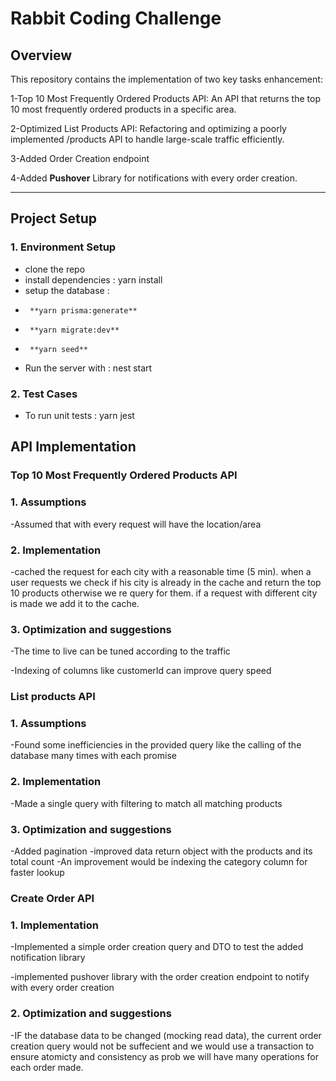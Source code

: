 
# Rabbit Coding Challenge

## Overview

This repository contains the implementation of two key tasks enhancement:

1-Top 10 Most Frequently Ordered Products API: An API that returns the top 10 most frequently ordered products in a specific area.

2-Optimized List Products API: Refactoring and optimizing a poorly implemented /products API to handle large-scale traffic efficiently.

3-Added Order Creation endpoint

4-Added **Pushover** Library for notifications with every order creation.

---
## Project Setup

### 1. **Environment Setup**

- clone the repo
- install dependencies : yarn install
- setup the database :
-      **yarn prisma:generate**
-      **yarn migrate:dev**
-      **yarn seed**
    
    
    
    
- Run the server with : nest start

### 2. **Test Cases**

- To run unit tests : yarn jest

## API Implementation 

### Top 10 Most Frequently Ordered Products API
### 1. **Assumptions**
-Assumed that with every request will have the location/area
### 2. **Implementation**
-cached the request for each city with a reasonable time (5 min). when a user requests we check if his city is already in the cache and return the top 10 products otherwise we re query for them. if a request with different city is made we add it to the cache.
### 3. **Optimization and suggestions**

-The time to live can be tuned according to the traffic

-Indexing of columns like customerId can improve query speed 

### List products API
### 1. **Assumptions**
-Found some inefficiencies in the provided query like the calling of the database many times with each promise
### 2. **Implementation**
-Made a single query with filtering to match all matching products
### 3. **Optimization and suggestions**
-Added pagination 
-improved data return object with the products and its total count
-An improvement would be indexing the category column for faster lookup

### Create Order API

### 1. **Implementation**
-Implemented a simple order creation query and DTO to test the added notification library

-implemented pushover library with the order creation endpoint to notify with every order creation
### 2. **Optimization and suggestions**
-IF the database data to be changed (mocking read data), the current order creation query would not be suffecient and we would use a transaction to ensure atomicty and consistency as prob we will have many operations for each order made. 












